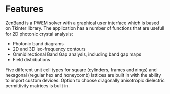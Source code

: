 # Features
ZenBand is a PWEM solver with a graphical user interface which is based on Tkinter library. The application has a number of functions that are usefull for 2D photonic crystal analysis:
- Photonic band diagrams
- 2D and 3D iso-frequency contours
- Omnidirectional Band Gap analysis, including band gap maps
- Field distributions

Five different unit cell types for square (cylinders, frames and rings) and hexagonal (regular hex and honeycomb) lattices are built in with the ability to import custom devices. Option to choose diagonally anisotropic dielectric permittivity matrices is built in.
